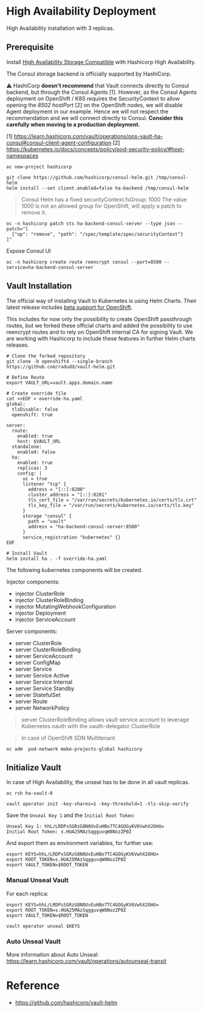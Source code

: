 # High Availability Deployment

High Availability installation with 3 replicas.

## Prerequisite

Install [High Availability Storage Compatible](https://www.vaultproject.io/docs/configuration/storage) with Hashicorp High Availability.

The Consul storage backend is officially supported by HashiCorp.

:warning: HashiCorp **doesn't recommend** that Vault connects directly to Consul backend, but through the Consul Agents [1]. However, as the Consul Agents deployment on OpenShift / K8S requires the SecurityContext to allow opening the _8502_ _hostPort_ [2] on the OpenShift nodes, we will disable Agent deployment in our example. Hence we will not respect the recommendation and we will connect directly to Consul. **Consider this carefully when moving to a production deployment.**

[1] https://learn.hashicorp.com/vault/operations/ops-vault-ha-consul#consul-client-agent-configuration
[2] https://kubernetes.io/docs/concepts/policy/pod-security-policy/#host-namespaces

```
oc new-project hashicorp

git clone https://github.com/hashicorp/consul-helm.git /tmp/consul-helm
helm install --set client.enabled=false ha-backend /tmp/consul-helm
```

>
> Consul Helm has a fixed securityContext.fsGroup: 1000
> The value 1000 is not an allowed group for OpenShift, will apply a patch to remove it.
>

```
oc -n hashicorp patch sts ha-backend-consul-server --type json --patch="[
  {"op": "remove", "path": "/spec/template/spec/securityContext"}
]"
```

Expose Consul UI

```
oc -n hashicorp create route reencrypt consul --port=8500 --service=ha-backend-consul-server
```

## Vault Installation

The official way of installing Vault to Kubernetes is using Helm Charts. Their latest release includes [beta support for OpenShift](https://www.vaultproject.io/docs/platform/k8s/helm/openshift).

This includes for now only the possibility to create OpenShift passthrough routes, but we forked these official charts and added the possibility to use reencrypt routes and to rely on OpenShift internal CA for signing Vault. We are working with Hashicorp to include these features in further Helm charts releases.

```
# Clone the forked repository
git clone -b openshift4 --single-branch https://github.com/radudd/vault-helm.git

# Define Route 
export VAULT_URL=vault.apps.domain.name

# Create override file
cat <<EOF > override-ha.yaml
global:
  tlsDisable: false
  openshift: true

server:
  route:
    enabled: true
    host: $VAULT_URL
  standalone:
    enabled: false
  ha:
    enabled: true
    replicas: 3
    config: |
      ui = true
      listener "tcp" {
        address = "[::]:8200"
        cluster_address = "[::]:8201"
        tls_cert_file = "/var/run/secrets/kubernetes.io/certs/tls.crt"
        tls_key_file = "/var/run/secrets/kubernetes.io/certs/tls.key"
      }
      storage "consul" {
        path = "vault"
        address = "ha-backend-consul-server:8500"
      }
      service_registration "kubernetes" {}
EOF

# Install Vault
helm install ha . -f override-ha.yaml
```

The following kubernetes components will be created.

Injector components:
* injector ClusterRole 
* injector ClusterRoleBinding
* injector MutatingWebhookConfiguration
* injector Deployment
* injector ServiceAccount

Server components:
* server ClusterRole 
* server ClusterRoleBinding
* server ServiceAccount
* server ConfigMap
* server Service
* server Service Active
* server Service Internal
* server Service Standby
* server StatefulSet
* server Route
* server NetworkPolicy

>
> server ClusterRoleBinding allows vault service account to leverage Kubernetes oauth with the oauth-delegator ClusterRole
>

>
> In case of OpenShift SDN Multitenant
>

```
oc adm  pod-network make-projects-global hashicorp
```


## Initialize Vault

In case of High Availability, the unseal has to be done in all vault replicas. 

```
oc rsh ha-vault-0

vault operator init -key-shares=1 -key-threshold=1 -tls-skip-verify
```

Save the `Unseal Key 1` and the `Initial Root Token`:

```
Unseal Key 1: hhL/LRDPsSGRzG8N8UvEuHBo7TC4GOGyKV6VwhX2OHU=
Initial Root Token: s.HUA25MAzSqgguvqW8NozZP0Z

```

And export them as environment variables, for further use:

```
export KEYS=hhL/LRDPsSGRzG8N8UvEuHBo7TC4GOGyKV6VwhX2OHU=
export ROOT_TOKEN=s.HUA25MAzSqgguvqW8NozZP0Z
export VAULT_TOKEN=$ROOT_TOKEN
```

### Manual Unseal Vault

For each replica:

```
export KEYS=hhL/LRDPsSGRzG8N8UvEuHBo7TC4GOGyKV6VwhX2OHU=
export ROOT_TOKEN=s.HUA25MAzSqgguvqW8NozZP0Z
export VAULT_TOKEN=$ROOT_TOKEN

vault operator unseal $KEYS
```

### Auto Unseal Vault

More information about Auto Unseal: https://learn.hashicorp.com/vault/operations/autounseal-transit


# Reference
* https://github.com/hashicorp/vault-helm

